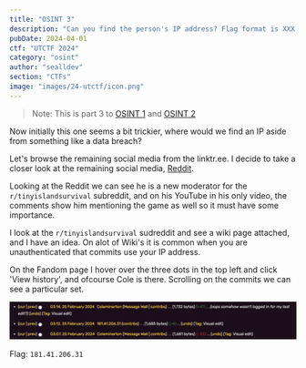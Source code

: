 ```yaml
---
title: "OSINT 3"
description: "Can you find the person's IP address? Flag format is XXX.XXX.XXX.XXX"
pubDate: 2024-04-01
ctf: "UTCTF 2024"
category: "osint"
author: "sealldev"
section: "CTFs"
image: "images/24-utctf/icon.png"
---
```


> Note: This is part 3 to [OSINT 1](/writeups/24-utctf-osint-1) and [OSINT 2](/writeups/24-utctf-osint-2)

Now initially this one seems a bit trickier, where would we find an IP aside from something like a data breach?

Let's browse the remaining social media from the linktr.ee. I decide to take a closer look at the remaining social media, [Reddit](https://old.reddit.com/user/coleminerton).

Looking at the Reddit we can see he is a new moderator for the `r/tinyislandsurvival` subreddit, and on his YouTube in his only video, the comments show him mentioning the game as well so it must have some importance.

I look at the `r/tinyislandsurvival` sudreddit and see a wiki page attached, and I have an idea. On alot of Wiki's it is common when you are unauthenticated that commits use your IP address.

On the Fandom page I hover over the three dots in the top left and click 'View history', and ofcourse Cole is there. Scrolling on the commits we can see a particular set.

![osint3.png](images/24-utctf/osint3.png)

Flag: `181.41.206.31`